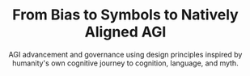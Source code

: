 ---
title: "From Bias to Symbols to Natively Aligned AGI"
subtitle: "AGI advancement and governance using design principles inspired by humanity's own cognitive journey to cognition, language, and myth."
badge: "The power of an objective or providential orientation"
cta_primary: "Explore the Atlas"
cta_secondary: "Read the Essay"
--- 